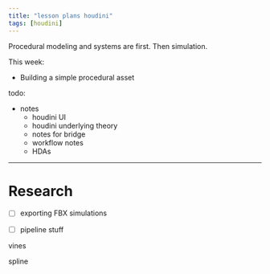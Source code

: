 ```yaml
---
title: "lesson plans houdini"
tags: [houdini]
---
```

Procedural modeling and systems are first. Then simulation.


This week:
- Building a simple procedural asset


todo:
- notes
	- houdini UI
	- houdini underlying theory
	- notes for bridge
	- workflow notes
	- HDAs





---

# Research

- [ ] exporting FBX simulations
- [ ] pipeline stuff


vines

spline

